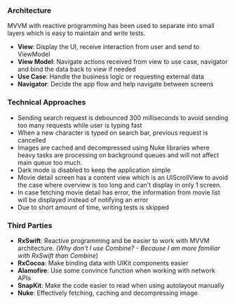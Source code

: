 ### Architecture
MVVM with reactive programming has been used to separate into small layers which is easy to maintain and write tests.

- **View**: Display the UI, receive interaction from user and send to ViewModel
- **View Model**: Navigate actions received from view to use case, navigator and bind the data back to view if needed
- **Use Case**: Handle the business logic or requesting external data
- **Navigator**: Decide the app flow and help navigate between screens

### Technical Approaches
- Sending search request is debounced 300 milliseconds to avoid sending too many requests while user is typing fast
- When a new character is typed on search bar, previous request is cancelled
- Images are cached and decompressed using Nuke libraries where heavy tasks are processing on background queues and will not affect main queue too much.
- Dark mode is disabled to keep the application simple
- Movie detail screen has a content view which is an UIScrollView to avoid the case where overview is too long and can't display in only 1 screen.
- In case fetching movie detail has error, the information from movie list will be displayed instead of notifying an error
- Due to short amount of time, writing tests is skipped

### Third Parties
- **RxSwift**: Reactive programming and be easier to work with MVVM architecture. (*Why don't I use Combine? - Because I am more familiar with RxSwift than Combine*)
- **RxCocoa**: Make binding data with UIKit components easier
- **Alamofire**: Use some convince function when working with network APIs
- **SnapKit**: Make the code easier to read when using autolayout manually
- **Nuke**: Effectively fetching, caching and decompressing image

